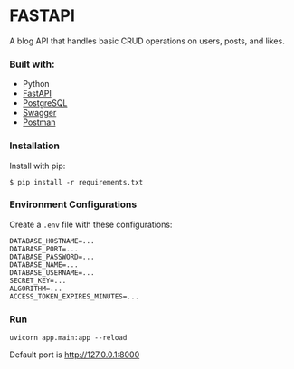 # FASTAPI

A blog API that handles basic CRUD operations on users, posts, and likes.

### Built with:
- Python
- [FastAPI](https://fastapi.tiangolo.com/)
- [PostgreSQL](https://www.postgresql.org)
- [Swagger](https://swagger.io/)
- [Postman](https://www.postman.com/)

### Installation
Install with pip:
```
$ pip install -r requirements.txt
```

### Environment Configurations
Create a `.env` file with these configurations:
```
DATABASE_HOSTNAME=...
DATABASE_PORT=...
DATABASE_PASSWORD=...
DATABASE_NAME=...
DATABASE_USERNAME=...
SECRET_KEY=...
ALGORITHM=...
ACCESS_TOKEN_EXPIRES_MINUTES=...
```

### Run
```
uvicorn app.main:app --reload
```
Default port is http://127.0.0.1:8000
